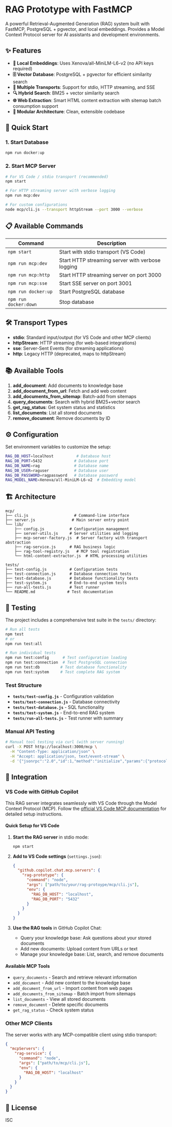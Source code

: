 # RAG Prototype with FastMCP

A powerful Retrieval-Augmented Generation (RAG) system built with FastMCP, PostgreSQL + pgvector, and local embeddings. Provides a Model Context Protocol server for AI assistants and development environments.

## ✨ Features

- **🧠 Local Embeddings**: Uses Xenova/all-MiniLM-L6-v2 (no API keys required)
- **🗄️ Vector Database**: PostgreSQL + pgvector for efficient similarity search
- **📡 Multiple Transports**: Support for stdio, HTTP streaming, and SSE
- **🔍 Hybrid Search**: BM25 + vector similarity search
- **🌐 Web Extraction**: Smart HTML content extraction with sitemap batch consumption support
- **🔧 Modular Architecture**: Clean, extensible codebase

## 🚀 Quick Start

### 1. Start Database

```bash
npm run docker:up
```

### 2. Start MCP Server

```bash
# For VS Code / stdio transport (recommended)
npm start

# For HTTP streaming server with verbose logging
npm run mcp:dev

# For custom configurations
node mcp/cli.js --transport httpStream --port 3000 --verbose
```

## 📋 Available Commands

| Command | Description |
|---------|-------------|
| `npm start` | Start with stdio transport (VS Code) |
| `npm run mcp:dev` | Start HTTP streaming server with verbose logging |
| `npm run mcp:http` | Start HTTP streaming server on port 3000 |
| `npm run mcp:sse` | Start SSE server on port 3001 |
| `npm run docker:up` | Start PostgreSQL database |
| `npm run docker:down` | Stop database |

## 🛠️ Transport Types

- **stdio**: Standard input/output (for VS Code and other MCP clients)
- **httpStream**: HTTP streaming (for web-based integrations)
- **sse**: Server-Sent Events (for streaming applications)
- **http**: Legacy HTTP (deprecated, maps to httpStream)

## 📚 Available Tools

1. **add_document**: Add documents to knowledge base
2. **add_document_from_url**: Fetch and add web content
3. **add_documents_from_sitemap**: Batch-add from sitemaps
4. **query_documents**: Search with hybrid BM25+vector search
5. **get_rag_status**: Get system status and statistics
6. **list_documents**: List all stored documents
7. **remove_document**: Remove documents by ID

## ⚙️ Configuration

Set environment variables to customize the setup:

```bash
RAG_DB_HOST=localhost          # Database host
RAG_DB_PORT=5432              # Database port
RAG_DB_NAME=rag               # Database name
RAG_DB_USER=raguser           # Database user
RAG_DB_PASSWORD=ragpassword   # Database password
RAG_MODEL_NAME=Xenova/all-MiniLM-L6-v2  # Embedding model
```

## 🏗️ Architecture

```
mcp/
├── cli.js                    # Command-line interface
├── server.js                # Main server entry point
└── lib/
    ├── config.js           # Configuration management
    ├── server-utils.js     # Server utilities and logging
    ├── mcp-server-factory.js  # Server factory with transport abstraction
    ├── rag-service.js      # RAG business logic
    ├── rag-tool-registry.js   # MCP tool registration
    └── html-content-extractor.js  # HTML processing utilities

tests/
├── test-config.js          # Configuration tests
├── test-connection.js      # Database connection tests
├── test-database.js        # Database functionality tests
├── test-system.js          # End-to-end system tests
├── run-all-tests.js        # Test runner
└── README.md              # Test documentation
```

## 🧪 Testing

The project includes a comprehensive test suite in the `tests/` directory:

```bash
# Run all tests
npm test
# or
npm run test:all

# Run individual tests
npm run test:config      # Test configuration loading
npm run test:connection  # Test PostgreSQL connection  
npm run test:db         # Test database functionality
npm run test:system     # Test complete RAG system
```

### Test Structure
- **`tests/test-config.js`** - Configuration validation
- **`tests/test-connection.js`** - Database connectivity
- **`tests/test-database.js`** - SQL functionality  
- **`tests/test-system.js`** - End-to-end RAG system
- **`tests/run-all-tests.js`** - Test runner with summary

### Manual API Testing
```bash
# Manual tool testing via curl (with server running)
curl -X POST http://localhost:3000/mcp \
  -H "Content-Type: application/json" \
  -H "Accept: application/json, text/event-stream" \
  -d '{"jsonrpc":"2.0","id":1,"method":"initialize","params":{"protocolVersion":"2024-11-05","capabilities":{},"clientInfo":{"name":"test-client","version":"1.0.0"}}}'
```

## 🔌 Integration

### VS Code with GitHub Copilot

This RAG server integrates seamlessly with VS Code through the Model Context Protocol (MCP). Follow the [official VS Code MCP documentation](https://code.visualstudio.com/docs/copilot/customization/mcp-servers) for detailed setup instructions.

#### Quick Setup for VS Code

1. **Start the RAG server** in stdio mode:
   ```bash
   npm start
   ```

2. **Add to VS Code settings** (`settings.json`):
   ```json
   {
     "github.copilot.chat.mcp.servers": {
       "rag-prototype": {
         "command": "node",
         "args": ["path/to/your/rag-protoype/mcp/cli.js"],
         "env": {
           "RAG_DB_HOST": "localhost",
           "RAG_DB_PORT": "5432"
         }
       }
     }
   }
   ```

3. **Use the RAG tools** in GitHub Copilot Chat:
   - Query your knowledge base: Ask questions about your stored documents
   - Add new documents: Upload content from URLs or text
   - Manage your knowledge base: List, search, and remove documents

#### Available MCP Tools

- `query_documents` - Search and retrieve relevant information
- `add_document` - Add new content to the knowledge base
- `add_document_from_url` - Import content from web pages
- `add_documents_from_sitemap` - Batch import from sitemaps
- `list_documents` - View all stored documents
- `remove_document` - Delete specific documents
- `get_rag_status` - Check system status

### Other MCP Clients

The server works with any MCP-compatible client using stdio transport:

```json
{
  "mcpServers": {
    "rag-service": {
      "command": "node",
      "args": ["path/to/mcp/cli.js"],
      "env": {
        "RAG_DB_HOST": "localhost"
      }
    }
  }
}
```

## 📄 License

ISC
